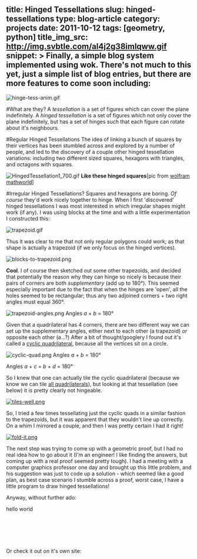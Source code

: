 title: Hinged Tessellations
slug: hinged-tessellations
type: blog-article
category: projects
date: 2011-10-12
tags: [geometry, python]
title_img_src: http://img.svbtle.com/al4j2g38imlqww.gif
snippet: >
    Finally, a simple blog system implemented using wok. There's 
    not much to this yet, just a simple list of blog entries, but there are
    more features to come soon including:
---
![hinge-tess-anim.gif](/images/hinged-tessellations/hinge-tess-anim.gif)

#What are they?
A _tessellation_ is a set of figures which can cover the plane indefinitely. A _hinged tessellation_ is a set of figures which not only cover the plane indefinitely, but has a set of hinges such that each figure can rotate about it's neighbours.

#Regular Hinged Tessellations
The idea of linking a bunch of squares by their vertices has been stumbled across and explored by a number of people, and led to the discovery of a couple other hinged tessellation variations: including two different sized squares, hexagons with triangles, and octagons with squares. 

![HingedTessellation1_700.gif](http://mathworld.wolfram.com/images/eps-gif/HingedTessellation1_700.gif)
**Like these hinged squares**\[pic from [wolfram mathworld](http://mathworld.wolfram.com/HingedTessellation.html)\]

#Irregular Hinged Tessellations?
Squares and hexagons are boring. *Of course* they'd work nicely together to hinge.  When I first 'discovered' hinged tessellations I was most interested in which irregular shapes might work (if any).  I was using blocks at the time and with a little experimentation I constructed this:

![trapezoid.gif](/images/hinged-tessellations/trapezoid.gif)

Thus it was clear to me that not only regular polygons could work; as that shape is actually a trapezoid (if we only focus on the hinged vertices).

![blocks-to-trapezoid.png](/images/hinged-tessellations/blocks-to-trapezoid.png)

**Cool**. I of course then sketched out some other trapezoids, and decided that potentially the reason why they can hinge so nicely is because their pairs of corners are both _supplementary_ (add up to 180°).  This seemed especially important due to the fact that when the hinges are 'open', all the holes seemed to be rectangular; thus any two adjoined corners + two right angles must equal 360°.

![trapezoid-angles.png](/images/hinged-tessellations/trapezoid-angles.png)
Angles *a* + *b* = 180°

Given that a quadrilateral has 4 corners, there are two different way we can set up the supplementary angles, either next to each other (a trapezoid) _or_ opposite each other (a...?) After a bit of thought/googlery I found out it's called a [cyclic quadrilateral](http://en.wikipedia.org/wiki/Cyclic_quadrilateral), because all the vertices sit on a circle.

![cyclic-quad.png](/images/hinged-tessellations/cyclic-quad.png)
Angles *a* + *b* = 180°

Angles *a* + *c* = *b* + *d* = 180°

So I knew that one can actually tile the cyclic quadrilateral (because we know we can tile [all quadrilaterals](http://euler.slu.edu/escher/index.php/Tessellations_by_Polygons#Tessellations_by_Quadrilaterals)), but looking at that tessellation (see below) it is pretty clearly not hingeable.

[![tiles-well.png](https://d23f6h5jpj26xu.cloudfront.net/85ewj3pmwha1ga_small.png)](http://img.svbtle.com/85ewj3pmwha1ga.png)

So, I tried a few times tessellating just the cyclic quads in a similar fashion to the trapezoids, but it was apparent that they wouldn't line up correctly.  On a whim I mirrored a couple, and then I was pretty certain I had it right!

[![fold-it.png](https://d23f6h5jpj26xu.cloudfront.net/n6tnhu7os6maeq_small.png)](http://img.svbtle.com/n6tnhu7os6maeq.png)

The next step was trying to come up with a geometric proof, but I had no real idea how to go about it (I'm an engineer! I like finding the answers, but coming up with a real proof seemed pretty tough). I had a meeting with a computer graphics professor one day and brought up this little problem, and his suggestion was just to code up a solution - which seemed like a good plan, as best case scenario I stumble across a proof, worst case, I have a little program to draw hinged tessellations!

Anyway, without further ado:

<div style="width:100%; height:100px; background:'red'">hello world </div>


Or check it out on it's own site: 

 
